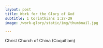 ```yaml
---
layout: post
title: Work for the Glory of God
subtitle: 1 Corinthians 1:27-29
image: /work-glory/static/img/thumbnail.jpg

---
```

Christ Church of China (Coquitlam)
